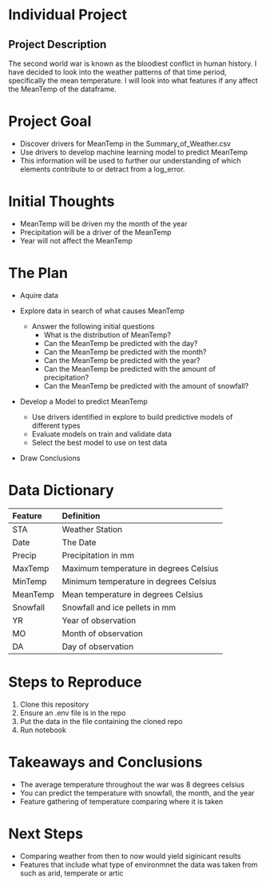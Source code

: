 # Individual Project
## Project Description

The second world war is known as the bloodiest conflict in human history. I have decided to look into the weather patterns of that time period, specifically the mean temperature. I will look into what features if any affect the MeanTemp of the dataframe.

# Project Goal

* Discover drivers for MeanTemp in the Summary_of_Weather.csv
* Use drivers to develop machine learning model to predict MeanTemp
* This information will be used to further our understanding of which elements contribute to or detract from a log_error.

# Initial Thoughts

* MeanTemp will be  driven my the month of the year
* Precipitation will be a driver of the MeanTemp
* Year will not affect the MeanTemp

# The Plan

* Aquire data

* Explore data in search of what causes MeanTemp
    * Answer the following initial questions
        * What is the distribution of MeanTemp?
        * Can the MeanTemp be predicted with the day?
        * Can the MeanTemp be predicted with the month?
        * Can the MeanTemp be predicted with the year?
        * Can the MeanTemp be predicted with the amount of precipitation?
        * Can the MeanTemp be predicted with the amount of snowfall?
        
* Develop a Model to predict MeanTemp
    * Use drivers identified in explore to build predictive models of different types
    * Evaluate models on train and validate data
    * Select the best model to use on test data
    
* Draw Conclusions

# Data Dictionary

| Feature | Definition |
|:--------|:-----------|
|STA| Weather Station|
|Date| The Date|
|Precip| Precipitation in mm|
|MaxTemp| Maximum temperature in degrees Celsius|
|MinTemp| Minimum temperature in degrees Celsius
|MeanTemp| Mean temperature in degrees Celsius
|Snowfall| Snowfall and ice pellets in mm|
|YR| Year of observation|
|MO| Month of observation|
|DA| Day of observation|

# Steps to Reproduce
1) Clone this repository
2) Ensure an .env file is in the repo
3) Put the data in  the file containing the cloned repo
4) Run notebook

# Takeaways and Conclusions
* The average temperature throughout the war was 8 degrees celsius
* You can predict the temperature with snowfall, the month, and the year
* Feature gathering of temperature comparing where it is taken

# Next Steps
* Comparing weather from then to now would yield siginicant results
* Features that include what type of environmnet the data was taken from such as arid, temperate or artic